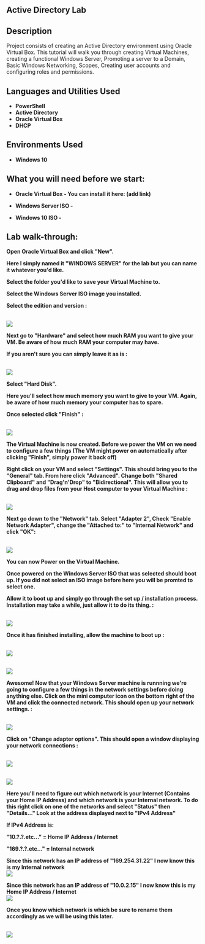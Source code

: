<h2>Active Directory Lab</h1>

<h2>Description</h2>
Project consists of creating an Active Directory environment using Oracle Virtual Box. This tutorial will walk you through creating Virtual Machines, creating a functional Windows Server, Promoting a server to a Domain, Basic Windows Networking, Scopes, Creating user accounts and configuring roles and permissions. 
<br />


<h2>Languages and Utilities Used</h2>

- <b>PowerShell</b> 
- <b>Active Directory</b>
- <b>Oracle Virtual Box<b>
- <b>DHCP<b>
  

<h2>Environments Used </h2>

- <b>Windows 10</b>

<h2>What you will need before we start:</h2>

- <b>Oracle Virtual Box - You can install it here: (add link)<b>
 
- <b>Windows Server ISO -</b>
  
- <b>Windows 10 ISO -</b>

<h2>Lab walk-through:</h2>

<p align="center">

Open Oracle Virtual Box and click "New". 
 
Here I simply named it "WINDOWS SERVER" for the lab but you can name it whatever you'd like. 

Select the folder you'd like to save your Virtual Machine to.

Select the Windows Server ISO image you installed.

Select the edition and version :

<br/><img src="https://i.imgur.com/c2goCEh.png"/>

Next go to "Hardware" and select how much RAM you want to give your VM. Be aware of how much RAM your computer may have.

If you aren't sure you can simply leave it as is :
 
<br/><img src="https://i.imgur.com/cpZEtts.png"/>

Select "Hard Disk".

Here you'll select how much memory you want to give to your VM. Again, be aware of how much memory your computer has to spare.

Once selected click "Finish" :

<br/><img src="https://i.imgur.com/51jEyHh.png"/>

The Virtual Machine is now created. Before we power the VM on we need to configure a few things (The VM might power on automatically after clicking "Finish", simply power it back off)

Right click on your VM and select "Settings". This should bring you to the "General" tab. From here click "Advanced". Change both "Shared Clipboard" and "Drag'n'Drop" to "Bidirectional". This will allow you to drag and drop files from your Host computer to your Virtual Machine :

<br/><img src="https://i.imgur.com/hdTDXPD.png"/>

Next go down to the "Network" tab. Select "Adapter 2", Check "Enable Network Adapter", change the "Attached to:" to "Internal Network" and click "OK":

<br/><img src="https://i.imgur.com/2pSAPqz.png"/>

You can now Power on the Virtual Machine.

Once powered on the Windows Server ISO that was selected should boot up. If you did not select an ISO image before here you will be promted to select one.

Allow it to boot up and simply go through the set up / installation process. Installation may take a while, just allow it to do its thing. :

<br/><img src="https://i.imgur.com/2FBCR02.png"/>

Once it has finished installing, allow the machine to boot up :

<br/><img src="https://i.imgur.com/EdCNfnt.png"/>

<br/><img src="https://i.imgur.com/Jexfc5U.png"/>

Awesome! Now that your Windows Server machine is runnning we're going to configure a few things in the network settings before doing anything else. Click on the mini computer icon on the bottom right of the VM and click the connected network. This should open up your network settings. :

<br/><img src="https://i.imgur.com/Hmd3ln9.png"/>

Click on "Change adapter options". This should open a window displaying your network connections :

<br/><img src="https://i.imgur.com/ZR6wxZt.png"/>

<br/><img src="https://i.imgur.com/xD3R7fd.png"/>

Here you'll need to figure out which network is your Internet (Contains your Home IP Address) and which network is your Internal network. To do this right click on one of the networks and select "Status" then "Details..."
Look at the address displayed next to "IPv4 Address"

If IPv4 Address is:

"10.?.?.etc..." = Home IP Address / Internet

"169.?.?.etc..." = Internal network

Since this network has an IP address of "169.254.31.22" I now know this is my Internal network
<br/><img src="https://i.imgur.com/pWuJRN3.png"/>

Since this network has an IP address of "10.0.2.15" I now know this is my Home IP Address / Internet
<br/><img src="https://i.imgur.com/47YzofJ.png"/>

Once you know which network is which be sure to rename them accordingly as we will be using this later.

<br/><img src="https://i.imgur.com/MDRcoPp.png"/>

<br/><img src=""/>

<br/><img src=""/>

<br/><img src=""/>

<br/><img src=""/>

<br/><img src=""/>

<br/><img src=""/>

<br/><img src=""/>

<br/><img src=""/>

<br/><img src=""/>

<br/><img src=""/>

<br/><img src=""/>

<br/><img src=""/>

<br/><img src=""/>

<br/><img src=""/>

<br/><img src=""/>

<br/><img src=""/>

<br/><img src=""/>

<br/><img src=""/>

<br/><img src=""/>

<br/><img src=""/>

<br/><img src=""/>

<br/><img src=""/>

<br/><img src=""/>

<br/><img src=""/>

<br/><img src=""/>

<br/><img src=""/>

<br/><img src=""/>

<br/><img src=""/>

<br/><img src=""/>

<br/><img src=""/>

<br/><img src=""/>

<br/><img src=""/>

<br/><img src=""/>

<br/><img src=""/>

<br/><img src=""/>

<br/><img src=""/>

<br/><img src=""/>

<br/><img src=""/>

<br/><img src=""/>

<br/><img src=""/>

<br/><img src=""/>

<br/><img src=""/>

<br/><img src=""/>

<br/><img src=""/>

<br/><img src=""/>

<br/><img src=""/>

<br/><img src=""/>

<br/><img src=""/>

<br/><img src=""/>

<br/><img src=""/>

<br/><img src=""/>

<br/><img src=""/>

<br/><img src=""/>

<br/><img src=""/>

<br/><img src=""/>

<br/><img src=""/>

<br/><img src=""/>

<br/><img src=""/>

<br/><img src=""/>

<br/><img src=""/>

<br/><img src=""/>

<br/><img src=""/>

<br/><img src=""/>

<br/><img src=""/>

<br/><img src=""/>

<br/><img src=""/>

<br/><img src=""/>

<br/><img src=""/>

<br/><img src=""/>

<br/><img src=""/>

<br/><img src=""/>

<br/><img src=""/>

<br/><img src=""/>

<br/><img src=""/>

<br/><img src=""/>

<br/><img src=""/>

<br/><img src=""/>

<br/><img src=""/>

<br/><img src=""/>

<br/><img src=""/>

<br/><img src=""/>

<br/><img src=""/>

<br/><img src=""/>

<br/><img src=""/>

<br/><img src=""/>

<br/><img src=""/>

<br/><img src=""/>

<br/><img src=""/>

<br/><img src=""/>

<br/><img src=""/>

<br/><img src=""/>

<br/><img src=""/>

<br/><img src=""/>

<br/><img src=""/>

<br/><img src=""/>

<br/><img src=""/>

<br/><img src=""/>

<br/><img src=""/>

<br/><img src=""/>

<br/><img src=""/>

<br/><img src=""/>

<br/><img src=""/>

<br/><img src=""/>

<br/><img src=""/>

<br/><img src=""/>

<br/><img src=""/>

<br/><img src=""/>

<br/><img src=""/>

<br/><img src=""/>

<br/><img src=""/>

<br/><img src=""/>

<br/><img src=""/>

<br/><img src=""/>

<br/><img src=""/>

<br/><img src=""/>

<br/><img src=""/>

<br/><img src=""/>

<br/><img src=""/>

<br/><img src=""/>

<br/><img src=""/>

<br/><img src=""/>

<br/><img src=""/>

<br/><img src=""/>

<br/><img src=""/>

<br/><img src=""/>

<br/><img src=""/>
<!--
 ```diff
- text in red
+ text in green
! text in orange
# text in gray
@@ text in purple (and bold)@@
```
--!>
